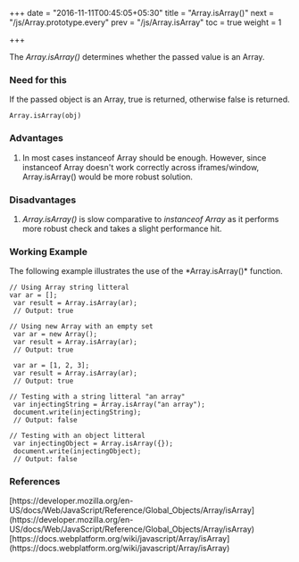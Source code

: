 +++
date = "2016-11-11T00:45:05+05:30"
title = "Array.isArray()"
next = "/js/Array.prototype.every"
prev = "/js/Array.isArray"
toc = true
weight = 1

+++

The *Array.isArray()* determines whether the passed value is an Array.

<h3>Need for this</h3>
If the passed object is an Array, true is returned, otherwise false is returned.

    Array.isArray(obj)

<h3>Advantages</h3>
<ol>
  <li>In most cases instanceof Array should be enough. However, since instanceof Array doesn't work correctly across iframes/window, Array.isArray() would be more robust solution.</li>
</ol>

<h3>Disadvantages</h3>
<ol>
  <li><i>Array.isArray()</i> is slow comparative to <i>instanceof Array</i> as it performs more robust check and takes a slight performance hit. </li>
</ol>


<h3>Working Example</h3>
The following example illustrates the use of the *Array.isArray()* function.

    // Using Array string litteral
    var ar = [];
     var result = Array.isArray(ar);
     // Output: true

    // Using new Array with an empty set
     var ar = new Array();
     var result = Array.isArray(ar);
     // Output: true

     var ar = [1, 2, 3];
     var result = Array.isArray(ar);
     // Output: true

    // Testing with a string litteral "an array"
     var injectingString = Array.isArray("an array");
     document.write(injectingString);
     // Output: false

    // Testing with an object litteral
     var injectingObject = Array.isArray({});
     document.write(injectingObject);
     // Output: false


<h3>References</h3>
[https://developer.mozilla.org/en-US/docs/Web/JavaScript/Reference/Global_Objects/Array/isArray](https://developer.mozilla.org/en-US/docs/Web/JavaScript/Reference/Global_Objects/Array/isArray)<br/>
[https://docs.webplatform.org/wiki/javascript/Array/isArray](https://docs.webplatform.org/wiki/javascript/Array/isArray)